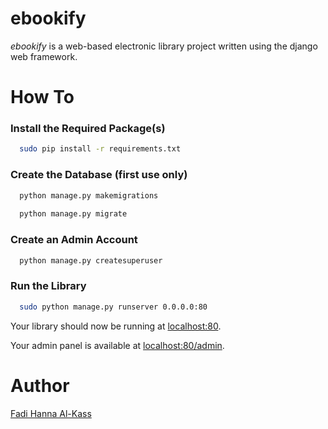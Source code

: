 # ebookify
<i>ebookify</i> is a web-based electronic library project written using the django web framework.

# How To

### Install the Required Package(s)
```bash
  sudo pip install -r requirements.txt
```

### Create the Database (first use only)
```bash
  python manage.py makemigrations
  
  python manage.py migrate
```

### Create an Admin Account
```bash
  python manage.py createsuperuser
```

### Run the Library
```bash
  sudo python manage.py runserver 0.0.0.0:80
```
Your library should now be running at [localhost:80](http://localhost).

Your admin panel is available at [localhost:80/admin](http://localhost/admin).

# Author
[Fadi Hanna Al-Kass](http://github.com/alkass)
